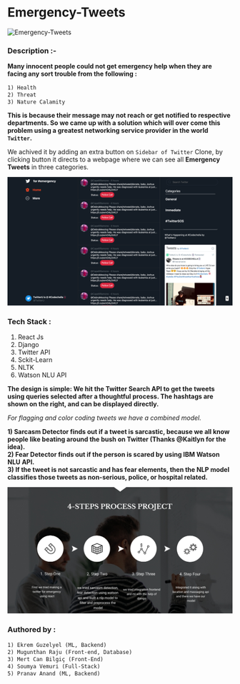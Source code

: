 # Emergency-Tweets
![Emergency-Tweets](https://socialify.git.ci/Mugunthanraju/Emergency-Tweets/image?font=KoHo&forks=1&language=1&logo=https%3A%2F%2Fexternal-content.duckduckgo.com%2Fiu%2F%3Fu%3Dhttps%253A%252F%252Ftse2.mm.bing.net%252Fth%253Fid%253DOIP.rU1ROiYQUyfl4wR7xvAy3QHaEc%2526pid%253DApi%26f%3D1&owner=1&pattern=Brick%20Wall&stargazers=1&theme=Dark)

### Description :-

**Many innocent people could not get emergency help when they are facing any sort trouble from the following :**

    1) Health
    2) Threat
    3) Nature Calamity

**This is because their message may not reach or get notified to respective departments. So we came up with a solution which will over come this problem using a greatest networking service provider in the world `Twitter`.**

We achived it by adding an extra button on `Sidebar of Twitter` Clone, by clicking button it directs to a webpage where we can see all **Emergency Tweets** in three categories.

<img src="https://github.com/Mugunthanraju/Emergency-Tweets/blob/main/ScreenShot/image.png" alt="Twitter Application" >

### Tech Stack :

1) React Js 
2) Django
3) Twitter API
4) Sckit-Learn 
5) NLTK
6) Watson NLU API

**The design is simple: We hit the Twitter Search API to get the tweets using queries selected after a thoughtful process. The hashtags are shown on the right, and can be displayed directly.**

*For flagging and color coding tweets we have a combined model.*

**1) Sarcasm Detector finds out if a tweet is sarcastic, because we all know people like beating around the bush on Twitter (Thanks @Kaitlyn for the idea).**
<br>
**2) Fear Detector finds out if the person is scared by using IBM Watson NLU API.**
<br>
**3) If the tweet is not sarcastic and has fear elements, then the NLP model classifies those tweets as non-serious, police, or hospital related.**


<img src="https://github.com/Mugunthanraju/Emergency-Tweets/blob/main/ScreenShot/Steps.jpg" alt="Twitter Application" >


### Authored by : 

    1) Ekrem Guzelyel (ML, Backend)
    2) Mugunthan Raju (Front-end, Database)
    3) Mert Can Bilgiç (Front-End)
    4) Soumya Vemuri (Full-Stack)
    5) Pranav Anand (ML, Backend)
